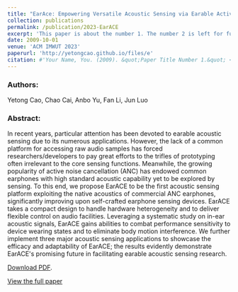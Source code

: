 ```yaml
---
title: "EarAce: Empowering Versatile Acoustic Sensing via Earable Active Noise Cancellation Platform"
collection: publications
permalink: /publication/2023-EarACE
excerpt: 'This paper is about the number 1. The number 2 is left for future work.'
date: 2009-10-01
venue: 'ACM IMWUT 2023'
paperurl: 'http://yetongcao.github.io/files/e'
citation: #'Your Name, You. (2009). &quot;Paper Title Number 1.&quot; <i>Journal 1</i>. 1(1).'
---
```

### Authors:
Yetong Cao, Chao Cai, Anbo Yu, Fan Li, Jun Luo

### Abstract:
In recent years, particular attention has been devoted to earable acoustic sensing due to its numerous applications. However, the lack of a common platform for accessing raw audio samples has forced researchers/developers to pay great efforts to the trifles of prototyping often irrelevant to the core sensing functions. Meanwhile, the growing popularity of active noise cancellation (ANC) has endowed common earphones with high standard acoustic capability yet to be explored by sensing. To this end, we propose EarACE to be the first acoustic sensing platform exploiting the native acoustics of commercial ANC earphones, significantly improving upon self-crafted earphone sensing devices. EarACE takes a compact design to handle hardware heterogeneity and to deliver flexible control on audio facilities. Leveraging a systematic study on in-ear acoustic signals, EarACE gains abilities to combat performance sensitivity to device wearing states and to eliminate body motion interference. We further implement three major acoustic sensing applications to showcase the efficacy and adaptability of EarACE; the results evidently demonstrate EarACE's promising future in facilitating earable acoustic sensing research.

[<ins>Download PDF<ins>](../files/EarACE.pdf).

[<ins>View the full paper<ins>](https://dl.acm.org/doi/abs/10.1145/3596242)


